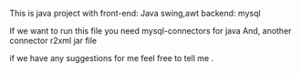 This is java project with
front-end: Java swing,awt
backend: mysql

If we want to run this file you need mysql-connectors for  java
And, another connector r2xml jar file 

if we have any suggestions for me feel free to tell me .

